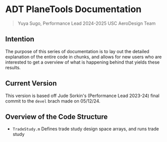 # ADT PlaneTools Documentation

> Yuya Sugo, Performance Lead 2024-2025 USC AeroDesign Team

## Intention

The purpose of this series of documentation is to lay out the detailed explanation of the entire code in chunks, and allows for new users who are interested to get a overview of what is happening behind that yields these results. 

## Current Version

This version is based off Jude Sorkin's (Performance Lead 2023-24) final commit to the `devel` brach made on 05/12/24.

## Overview of the Code Structure

- `TradeStudy.m` Defines trade study design space arrays, and runs trade study 